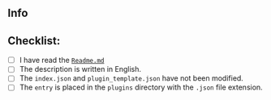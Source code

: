 ## Info 
<!--- Repo url or any other thing you like to say --->

## Checklist:
<!--- Checkboxes will become clickable after submit, no need to fill them now --->
- [ ] I have read the [`Readme.md`](https://github.com/AUTOMATIC1111/stable-diffusion-webui-extensions)
- [ ] The description is written in English.
- [ ] The `index.json` and `plugin_template.json` have not been modified.
- [ ] The `entry` is placed in the `plugins` directory with the `.json` file extension.
